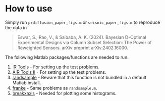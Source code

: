 # How to use
Simply run `prdiffusion_paper_figs.m` or `seismic_paper_figs.m` to reproduce the data in
> Eswar, S., Rao, V., & Saibaba, A. K. (2024). Bayesian D-Optimal Experimental Designs via Column Subset Selection: The Power of Reweighted Sensors. arXiv preprint arXiv:2402.16000.

The following Matlab packages/functions are needed to run.
1. [IR Tools](https://github.com/jnagy1/IRtools) - For setting up the test problems.
2. [AIR Tools II](https://github.com/jakobsj/AIRToolsII) - For setting up the test problems.
3. [randsample](https://www.mathworks.com/help/stats/randsample.html) - Beware that this function is not bundled in a default Matlab install.
4. [franke](https://www.mathworks.com/help/curvefit/franke.html) - Same problems as `randsample.m`.
5. [breakxaxis](https://www.mathworks.com/matlabcentral/fileexchange/42905-break-x-axis?s_tid=FX_rc1_behav) - Needed for plotting some histograms.
